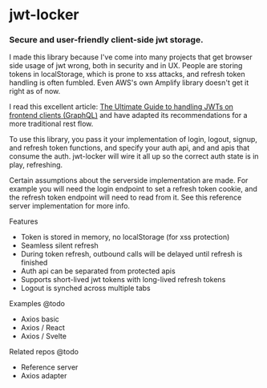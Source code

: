 # jwt-locker

### Secure and user-friendly client-side jwt storage.

I made this library because I've come into many projects that get browser side usage of jwt wrong, both in security and in UX. People are storing tokens
in localStorage, which is prone to xss attacks, and refresh token handling
is often fumbled. Even AWS's own Amplify library doesn't get it right
as of now.

I read this excellent article: [The Ultimate Guide to handling JWTs on frontend clients (GraphQL)](https://hasura.io/blog/best-practices-of-using-jwt-with-graphql) and have adapted its recommendations for a more traditional rest flow.

To use this library, you pass it your implementation of login, logout, signup, and refresh token functions, and specify your auth api, and and apis that consume the auth. jwt-locker will wire it all up so the correct auth state is in play, refreshing.

Certain assumptions about the serverside implementation are made. For example you will need the login endpoint to set a refresh token cookie, and the refresh token endpoint will need to read from it. See this reference server implementation for more info.

Features

- Token is stored in memory, no localStorage (for xss protection)
- Seamless silent refresh
- During token refresh, outbound calls will be delayed until refresh is finished
- Auth api can be separated from protected apis
- Supports short-lived jwt tokens with long-lived refresh tokens
- Logout is synched across multiple tabs

Examples @todo

- Axios basic
- Axios / React
- Axios / Svelte

Related repos @todo

- Reference server
- Axios adapter
